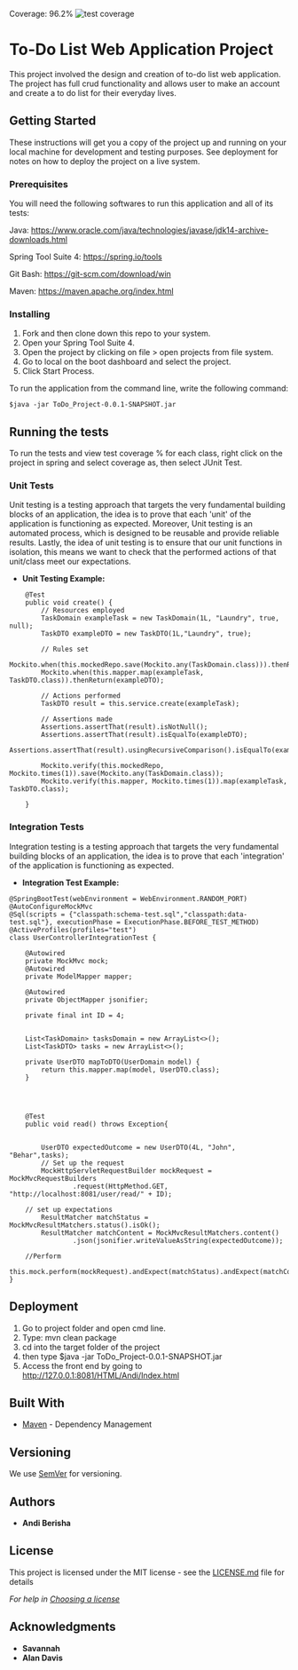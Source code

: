Coverage: 96.2%
![test coverage](https://github.com/AndiberishQA/To-do-List-Project/blob/main/Project%20Documentation/testCoverage.JPG)


# To-Do List Web Application Project
This project involved the design and creation of to-do list web application. The project has full crud functionality and allows user to make an account and create 
a to do list for their everyday lives.

## Getting Started
These instructions will get you a copy of the project up and running on your local machine for development and testing purposes. See deployment for notes on how to deploy the project on a live system.

### Prerequisites
You will need the following softwares to run this application and all of its tests:

Java: https://www.oracle.com/java/technologies/javase/jdk14-archive-downloads.html

Spring Tool Suite 4:  https://spring.io/tools

Git Bash:  https://git-scm.com/download/win

Maven: https://maven.apache.org/index.html


### Installing
1. Fork and then clone down this repo to your system.
2. Open your Spring Tool Suite 4.
3. Open the project by clicking on file > open projects from file system.
4. Go to local on the boot dashboard and select the project.
5. Click Start Process.

To run the application from the command line, write the following command:

```
$java -jar ToDo_Project-0.0.1-SNAPSHOT.jar 
```

## Running the tests
To run the tests and view test coverage % for each class, right click on the project in spring
and select coverage as, then select JUnit Test.

### Unit Tests 
Unit testing is a testing approach that targets the very fundamental building blocks of an application, the idea is to prove 
that each 'unit' of the application is functioning as expected. Moreover, Unit testing is an automated process, which is designed to be reusable and provide reliable results.
Lastly, the idea of unit testing is to ensure that our unit functions in isolation, this means we want to check that the performed actions of that unit/class meet our expectations.

* **Unit Testing Example:**
```
	@Test
	public void create() {
		// Resources employed
		TaskDomain exampleTask = new TaskDomain(1L, "Laundry", true, null);
		TaskDTO exampleDTO = new TaskDTO(1L,"Laundry", true);

		// Rules set
		Mockito.when(this.mockedRepo.save(Mockito.any(TaskDomain.class))).thenReturn(exampleTask);
		Mockito.when(this.mapper.map(exampleTask, TaskDTO.class)).thenReturn(exampleDTO);

		// Actions performed
		TaskDTO result = this.service.create(exampleTask);

		// Assertions made
		Assertions.assertThat(result).isNotNull();
		Assertions.assertThat(result).isEqualTo(exampleDTO);
		Assertions.assertThat(result).usingRecursiveComparison().isEqualTo(exampleDTO);

		Mockito.verify(this.mockedRepo, Mockito.times(1)).save(Mockito.any(TaskDomain.class));
		Mockito.verify(this.mapper, Mockito.times(1)).map(exampleTask, TaskDTO.class);

	}

```
### Integration Tests 
Integration testing is a testing approach that targets the very fundamental building blocks of an application,
the idea is to prove that each 'integration' of the application is functioning as expected.

* **Integration Test Example:**
```
@SpringBootTest(webEnvironment = WebEnvironment.RANDOM_PORT)
@AutoConfigureMockMvc
@Sql(scripts = {"classpath:schema-test.sql","classpath:data-test.sql"}, executionPhase = ExecutionPhase.BEFORE_TEST_METHOD)
@ActiveProfiles(profiles="test")
class UserControllerIntegrationTest {
	
	@Autowired
	private MockMvc mock;
	@Autowired
	private ModelMapper mapper;
	
	@Autowired
	private ObjectMapper jsonifier;
	
	private final int ID = 4;
	
	
	List<TaskDomain> tasksDomain = new ArrayList<>();
	List<TaskDTO> tasks = new ArrayList<>();
	
	private UserDTO mapToDTO(UserDomain model) {
		return this.mapper.map(model, UserDTO.class); 
	}
	
	
	
	
	@Test
	public void read() throws Exception{
		
		
		UserDTO expectedOutcome = new UserDTO(4L, "John", "Behar",tasks);
		// Set up the request
		MockHttpServletRequestBuilder mockRequest = MockMvcRequestBuilders
				.request(HttpMethod.GET, "http://localhost:8081/user/read/" + ID);
		
	// set up expectations
		ResultMatcher matchStatus = MockMvcResultMatchers.status().isOk();
		ResultMatcher matchContent = MockMvcResultMatchers.content()
				.json(jsonifier.writeValueAsString(expectedOutcome));
		
	//Perform
		this.mock.perform(mockRequest).andExpect(matchStatus).andExpect(matchContent);
}

```

## Deployment
1. Go to project folder and open cmd line.
2. Type: mvn clean package
3. cd into the target folder of the project
4. then type $java -jar ToDo_Project-0.0.1-SNAPSHOT.jar 
5. Access the front end by going to http://127.0.0.1:8081/HTML/Andi/Index.html





## Built With

* [Maven](https://maven.apache.org/) - Dependency Management

## Versioning

We use [SemVer](http://semver.org/) for versioning.

## Authors

* **Andi Berisha** 

## License

This project is licensed under the MIT license - see the [LICENSE.md](LICENSE.md) file for details 

*For help in [Choosing a license](https://choosealicense.com/)*

## Acknowledgments
* **Savannah**
* **Alan Davis**


